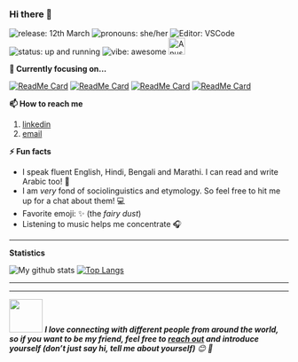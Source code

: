 ### Hi there 👋

<!--
<img src="https://raw.githubusercontent.com/anushkawakankar/anushkawakankar/master/assets/banner.png" alt="Hey, I'm Hedy [banner]" />
-->
<!--
banner made with canva
-->

<!--header2, the image below is an animated waving hand emoji-->
<!-- <h2>Hi there <img src="https://media.giphy.com/media/hvRJCLFzcasrR4ia7z/giphy.gif" width="25px"></h2> -->

<!--badges-->
<!-- <img src="https://komarev.com/ghpvc/?username=hedythedev" alt="hedythedev" />  -->
<img src="https://img.shields.io/badge/Release-12%20March-lightblue" alt="release: 12th March" /> <img src="https://img.shields.io/badge/Pronouns-She%2FHer-pink" alt="pronouns: she/her" /> <img src="https://img.shields.io/badge/%F0%9F%94%A7Editor-vscode-yellow" alt="Editor: VSCode"> <img src="https://img.shields.io/badge/Status-Up%20and%20Running-lightgreen" alt="status: up and running" />  <img src="https://img.shields.io/badge/Vibe-awesome-blueviolet" alt="vibe: awesome" />
<a href="https://dev.to/anushkawakankar">
  <img src="https://d2fltix0v2e0sb.cloudfront.net/dev-badge.svg" alt="Anushka Wakankar's DEV Profile" height="30" width="30">
</a>
    

<!--
1. profile view count
2. Pronouns: She/her
3. Editor: neovim
-->



<strong>🔭 Currently focusing on...</strong>


[![ReadMe Card](https://github-readme-stats.vercel.app/api/pin/?username=anushkawakankar&repo=Word-Prediction&theme=radical)](https://github.com/anushkawakankar/Word-Prediction)
[![ReadMe Card](https://github-readme-stats.vercel.app/api/pin/?username=anushkawakankar&repo=Handy-Codes&theme=radical)](https://github.com/anushkawakankar/Handy_codes)
[![ReadMe Card](https://github-readme-stats.vercel.app/api/pin/?username=anushkawakankar&repo=Integrate-with-Machine-Learning-APIs-Challenge-Lab&theme=radical)](https://github.com/anushkawakankar/Integrate-with-Machine-Learning-APIs-Challenge-Lab)
[![ReadMe Card](https://github-readme-stats.vercel.app/api/pin/?username=anushkawakankar&repo=BigTable-using-BigQuery-Python-API&theme=radical)](https://github.com/anushkawakankar/BigTable-using-BigQuery-Python-API)




<strong>📫 How to reach me </strong>

   <!-- 1. [twitter @hedythedev](https://twitter.com/hedythedev) (recommended) -->
   1. [linkedin](https://www.linkedin.com/in/anushkawakankar/)
   2. [email](mailto:anushka.wakankar@gmail.com)




<strong>⚡ Fun facts</strong>

   - I speak fluent English, Hindi, Bengali and Marathi. I can read and write Arabic too! :100:
   - I am *very* fond of sociolinguistics and etymology. So feel free to hit me up for a chat about them! :computer:
   - Favorite emoji: :sparkles: (the *fairy dust*)
   - Listening to music helps me concentrate :headphones:



<hr>

<strong>Statistics</strong>
<br>



![My github stats](https://github-readme-stats.vercel.app/api?username=anushkawakankar&show_icons=true&theme=radical&count_private=true&hide=issues&include_all_commits=true)
[![Top Langs](https://github-readme-stats.vercel.app/api/top-langs/?username=anushkawakankar&layout=compact&theme=radical)](https://github.com/anushkawakankar/github-readme-stats)


<!--Waka readme workflow https://github.com/anmol098/waka-readme-stats/-->

<!--START_SECTION:waka-->




<!--END_SECTION:waka-->


---

<!-- <strong>👣 Recent GitHub Activity</strong> -->

<!-- START_SECTION:activity-->
<!-- 1. ❗️ Opened issue [#3](https://github.com//neverendingqs/gh-action-ask-stackoverflow/issues/3) in [neverendingqs/gh-action-ask-stackoverflow](https://github.com//neverendingqs/gh-action-ask-stackoverflow)
2. 🗣 Commented on [#1](https://github.com//neverendingqs/gh-action-ask-stackoverflow/issues/1) in [neverendingqs/gh-action-ask-stackoverflow](https://github.com//neverendingqs/gh-action-ask-stackoverflow)
3. 🗣 Commented on [#1](https://github.com//neverendingqs/gh-action-ask-stackoverflow/issues/1) in [neverendingqs/gh-action-ask-stackoverflow](https://github.com//neverendingqs/gh-action-ask-stackoverflow)
4. 🗣 Commented on [#1](https://github.com//neverendingqs/gh-action-ask-stackoverflow/issues/1) in [neverendingqs/gh-action-ask-stackoverflow](https://github.com//neverendingqs/gh-action-ask-stackoverflow) -->
<!-- 5. 🗣 Commented on [#1](https://github.com//neverendingqs/gh-action-ask-stackoverflow/issues/1) in [neverendingqs/gh-action-ask-stackoverflow](https://github.com//neverendingqs/gh-action-ask-stackoverflow) -->
<!--END_SECTION:activity -->



---

<!-- Feel free to reach out and introduce yourself :D-->
<img src="https://media.giphy.com/media/LnQjpWaON8nhr21vNW/giphy.gif" width="60"> <em><b>I love connecting with different people from around the world, so if you want to be my friend, feel free to <a href="https://www.linkedin.com/in/anushkawakankar/">reach out</a> and introduce yourself (don’t just say hi, tell me about yourself)</b> 😊 💜</em>

<!--The End, special thanks to all the wonderful people who made
the GitHub profile readme stats/workflows to make my profile look
fabulously dynamic ❤️-->
